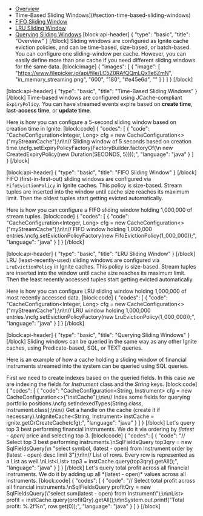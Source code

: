 * [Overview](#overview)
* Time-Based Sliding Windows](#section-time-based-sliding-windows)
* [FIFO Sliding Window](#section-fifo-sliding-windows)
* [LRU Sliding Window](#section-lru-sliding-windows)
* [Querying Sliding Windows](##querying-sliding-windows)
[block:api-header]
{
  "type": "basic",
  "title": "Overview"
}
[/block]
Sliding windows are configured as Ignite cache eviction policies, and can be time-based, size-based, or batch-based. You can configure one sliding-window per cache. However, you can easily define more than one cache if you need different sliding windows for the same data.
[block:image]
{
  "images": [
    {
      "image": [
        "https://www.filepicker.io/api/file/LC5Z0RAfQQmLQxTe6ZmN",
        "in_memory_streaming.png",
        "600",
        "180",
        "#e45e6d",
        ""
      ]
    }
  ]
}
[/block]

[block:api-header]
{
  "type": "basic",
  "title": "Time-Based Sliding Windows"
}
[/block]
Time-based windows are configured using JCache-compliant `ExpiryPolicy`. You can have streamed events expire based on **create time**, **last-access time**, or **update time**.

Here is how you can configure a 5-second sliding window based on creation time in Ignite.
[block:code]
{
  "codes": [
    {
      "code": "CacheConfiguration<Integer, Long> cfg = new CacheConfiguration<>(\"myStreamCache\");\n\n// Sliding window of 5 seconds based on creation time.\ncfg.setExpiryPolicyFactory(FactoryBuilder.factoryOf(\n  new CreatedExpiryPolicy(new Duration(SECONDS, 5))));",
      "language": "java"
    }
  ]
}
[/block]

[block:api-header]
{
  "type": "basic",
  "title": "FIFO Sliding Window"
}
[/block]
FIFO (first-in-first-out) sliding windows are configured via `FifoEvictionPolicy` in Ignite caches. This policy is size-based. Stream tuples are inserted into the window until cache size reaches its maximum limit. Then the oldest tuples start getting evicted automatically. 

Here is how you can configure a FIFO sliding window holding 1,000,000 of stream tuples.
[block:code]
{
  "codes": [
    {
      "code": "CacheConfiguration<Integer, Long> cfg = new CacheConfiguration<>(\"myStreamCache\");\n\n// FIFO window holding 1,000,000 entries.\ncfg.setEvictionPolicyFactory(new FifoEvictionPolicy(1_000_000));",
      "language": "java"
    }
  ]
}
[/block]

[block:api-header]
{
  "type": "basic",
  "title": "LRU Sliding Window"
}
[/block]
LRU (least-recently-used) sliding windows are configured via `LruEvictionPolicy` in Ignite caches. This policy is size-based. Stream tuples are inserted into the window until cache size reaches its maximum limit. Then the least recently accessed tuples start getting evicted automatically. 

Here is how you can configure LRU sliding window holding 1,000,000 of most recently accessed data.
[block:code]
{
  "codes": [
    {
      "code": "CacheConfiguration<Integer, Long> cfg = new CacheConfiguration<>(\"myStreamCache\");\n\n// LRU window holding 1,000,000 entries.\ncfg.setEvictionPolicyFactory(new LruEvictionPolicy(1_000_000));",
      "language": "java"
    }
  ]
}
[/block]

[block:api-header]
{
  "type": "basic",
  "title": "Querying Sliding Windows"
}
[/block]
Sliding windows can be queried in the same way as any other Ignite caches, using Predicate-based, SQL, or TEXT queries. 

Here is an example of how a cache holding a sliding window of financial instruments streamed into the system can be queried using SQL queries.

First we need to create indexes based on the queried fields. In this case we are indexing the fields for *Instrument* class and the *String* keys.
[block:code]
{
  "codes": [
    {
      "code": "CacheConfiguration<String, Instrument> cfg = new CacheConfiguration<>(\"instCache\");\n\n// Index some fields for querying portfolio positions.\ncfg.setIndexedTypes(String.class, Instrument.class);\n\n// Get a handle on the cache (create it if necessary).\nIgniteCache<String, Instrument> instCache = ignite.getOrCreateCache(cfg);",
      "language": "java"
    }
  ]
}
[/block]
Let's query top 3 best performing financial instruments. We do it via ordering by *(latest - open)* price and selecting top 3.
[block:code]
{
  "codes": [
    {
      "code": "// Select top 3 best performing instruments.\nSqlFieldsQuery top3qry = new SqlFieldsQuery(\n  \"select symbol, (latest - open) from Instrument order by (latest - open) desc limit 3\");\n\n// List of rows. Every row is represented as a List as well.\nList<List<?>> top3 = instCache.query(top3qry).getAll();",
      "language": "java"
    }
  ]
}
[/block]
Let's query total profit across all financial instruments. We do it by adding up all *(latest - open)* values across all instruments.
[block:code]
{
  "codes": [
    {
      "code": "// Select total profit across all financial instruments.\nSqlFieldsQuery profitQry = new SqlFieldsQuery(\"select sum(latest - open) from Instrument\");\n\nList<List<?>> profit = instCache.query(profitQry).getAll();\n\nSystem.out.printf(\"Total profit: %.2f%n\", row.get(0));",
      "language": "java"
    }
  ]
}
[/block]